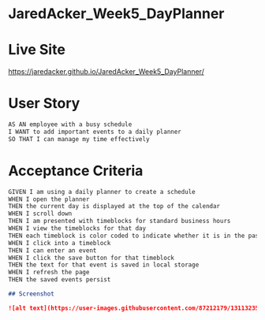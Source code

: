 # JaredAcker_Week5_DayPlanner

# Live Site
https://jaredacker.github.io/JaredAcker_Week5_DayPlanner/

# User Story

```md
AS AN employee with a busy schedule
I WANT to add important events to a daily planner
SO THAT I can manage my time effectively
```

# Acceptance Criteria

```md
GIVEN I am using a daily planner to create a schedule
WHEN I open the planner
THEN the current day is displayed at the top of the calendar
WHEN I scroll down
THEN I am presented with timeblocks for standard business hours
WHEN I view the timeblocks for that day
THEN each timeblock is color coded to indicate whether it is in the past, present, or future
WHEN I click into a timeblock
THEN I can enter an event
WHEN I click the save button for that timeblock
THEN the text for that event is saved in local storage
WHEN I refresh the page
THEN the saved events persist

## Screenshot

![alt text](https://user-images.githubusercontent.com/87212179/131132352-e97d6e88-fc73-477d-9454-13892cb14872.png "screenshot")
